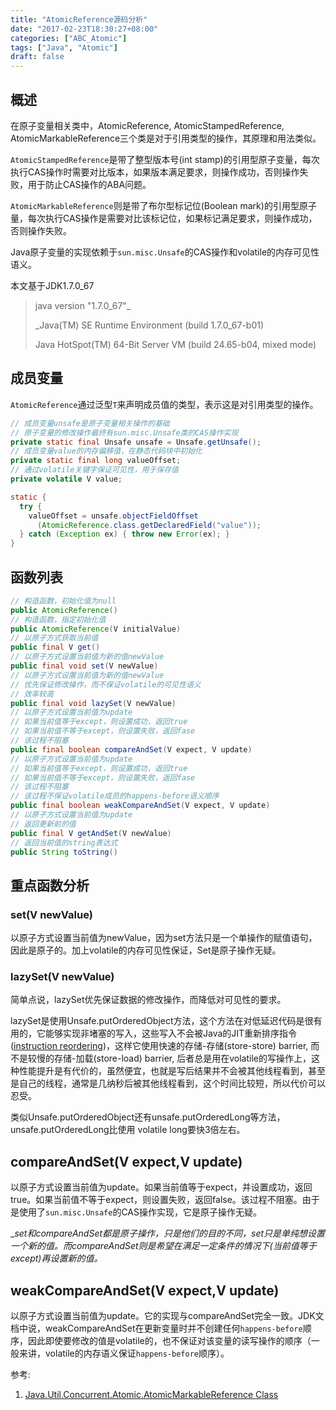 ```yaml
---
title: "AtomicReference源码分析"
date: "2017-02-23T18:30:27+08:00"
categories: ["ABC_Atomic"]
tags: ["Java", "Atomic"]
draft: false
---
```


## 概述

在原子变量相关类中，AtomicReference, AtomicStampedReference, AtomicMarkableReference三个类是对于引用类型的操作，其原理和用法类似。

`AtomicStampedReference`是带了整型版本号(int stamp)的引用型原子变量，每次执行CAS操作时需要对比版本，如果版本满足要求，则操作成功，否则操作失败，用于防止CAS操作的ABA问题。



`AtomicMarkableReference`则是带了布尔型标记位(Boolean mark)的引用型原子量，每次执行CAS操作是需要对比该标记位，如果标记满足要求，则操作成功，否则操作失败。



Java原子变量的实现依赖于`sun.misc.Unsafe`的CAS操作和volatile的内存可见性语义。





本文基于JDK1.7.0_67

> java version "1.7.0_67"_
>
> _Java(TM) SE Runtime Environment (build 1.7.0_67-b01)
>
> Java HotSpot(TM) 64-Bit Server VM (build 24.65-b04, mixed mode)



## 成员变量

`AtomicReference`通过泛型`T`来声明成员值的类型，表示这是对引用类型的操作。

```java
// 成员变量unsafe是原子变量相关操作的基础
// 原子变量的修改操作最终有sun.misc.Unsafe类的CAS操作实现
private static final Unsafe unsafe = Unsafe.getUnsafe();
// 成员变量value的内存偏移值，在静态代码块中初始化
private static final long valueOffset;
// 通过volatile关键字保证可见性，用于保存值
private volatile V value;

static {
  try {
    valueOffset = unsafe.objectFieldOffset
      (AtomicReference.class.getDeclaredField("value"));
  } catch (Exception ex) { throw new Error(ex); }
}
```





## 函数列表

```java
// 构造函数，初始化值为null
public AtomicReference()
// 构造函数，指定初始化值
public AtomicReference(V initialValue)
// 以原子方式获取当前值
public final V get()
// 以原子方式设置当前值为新的值newValue
public final void set(V newValue)
// 以原子方式设置当前值为新的值newValue
// 优先保证修改操作，而不保证volatile的可见性语义
// 效率较高
public final void lazySet(V newValue)
// 以原子方式设置当前值为update
// 如果当前值等于except，则设置成功，返回true
// 如果当前值不等于except，则设置失败，返回fase
// 该过程不阻塞
public final boolean compareAndSet(V expect, V update)
// 以原子方式设置当前值为update
// 如果当前值等于except，则设置成功，返回true
// 如果当前值不等于except，则设置失败，返回fase
// 该过程不阻塞
// 该过程不保证volatile成员的happens-before语义顺序
public final boolean weakCompareAndSet(V expect, V update)
// 以原子方式设置当前值为update
// 返回更新前的值
public final V getAndSet(V newValue)
// 返回当前值的string表达式
public String toString()
```



## 重点函数分析

### set(V newValue)

以原子方式设置当前值为newValue，因为set方法只是一个单操作的赋值语句，因此是原子的。加上volatile的内存可见性保证，Set是原子操作无疑。



### lazySet(V newValue)

简单点说，lazySet优先保证数据的修改操作，而降低对可见性的要求。

lazySet是使用Unsafe.putOrderedObject方法，这个方法在对低延迟代码是很有用的，它能够实现非堵塞的写入，这些写入不会被Java的JIT重新排序指令([instruction reordering](http://stackoverflow.com/questions/14321212/java-instruction-reordering-cache-in-threads))，这样它使用快速的存储-存储(store-store) barrier, 而不是较慢的存储-加载(store-load) barrier, 后者总是用在volatile的写操作上，这种性能提升是有代价的，虽然便宜，也就是写后结果并不会被其他线程看到，甚至是自己的线程，通常是几纳秒后被其他线程看到，这个时间比较短，所以代价可以忍受。

类似Unsafe.putOrderedObject还有unsafe.putOrderedLong等方法，unsafe.putOrderedLong比使用 volatile long要快3倍左右。



## compareAndSet(V expect,V update)

以原子方式设置当前值为update。如果当前值等于expect，并设置成功，返回true。如果当前值不等于expect，则设置失败，返回false。该过程不阻塞。由于是使用了`sun.misc.Unsafe`的CAS操作实现，它是原子操作无疑。

_*set和compareAndSet都是原子操作，只是他们的目的不同，set只是单纯想设置一个新的值。而compareAndSet则是希望在满足一定条件的情况下(当前值等于except)再设置新的值。*



## weakCompareAndSet(V expect,V update)

以原子方式设置当前值为update。它的实现与compareAndSet完全一致。JDK文档中说，weakCompareAndSet在更新变量时并不创建任何`happens-before`顺序，因此即使要修改的值是volatile的，也不保证对该变量的读写操作的顺序（一般来讲，volatile的内存语义保证`happens-before`顺序）。





参考:

1. [Java.Util.Concurrent.Atomic.AtomicMarkableReference Class](https://developer.xamarin.com/api/type/Java.Util.Concurrent.Atomic.AtomicMarkableReference/)